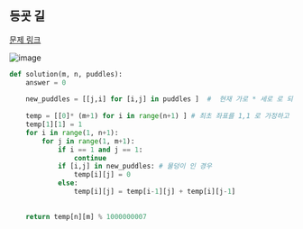 ## 등굣 길

[문제 링크](https://school.programmers.co.kr/learn/courses/30/lessons/42898)

![image](https://github.com/suted2/Code_prac/assets/101646531/79799ae6-c403-4087-9f14-8d7f3880286c)

```python
def solution(m, n, puddles):
    answer = 0
    
    new_puddles = [[j,i] for [i,j] in puddles ]  #  현재 가로 * 세로 로 되어있음. 보통의 행렬ㅈ처럼 치환해준다. 
    
    temp = [[0]* (m+1) for i in range(n+1) ] # 최초 좌표를 1,1 로 가정하고 
    temp[1][1] = 1
    for i in range(1, n+1):
        for j in range(1, m+1):
            if i == 1 and j == 1:
                continue
            if [i,j] in new_puddles: # 물덩이 인 경우 
                temp[i][j] = 0
            else:
                temp[i][j] = temp[i-1][j] + temp[i][j-1]
    
    
    return temp[n][m] % 1000000007

```

